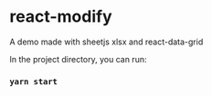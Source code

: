 # react-modify

A demo made with sheetjs xlsx and react-data-grid

In the project directory, you can run:

### `yarn start`
